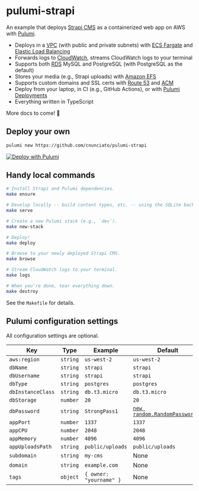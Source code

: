 # pulumi-strapi

An example that deploys [Strapi CMS](https://strapi.io/) as a containerized web app on AWS with [Pulumi](https://www.pulumi.com/).

* Deploys in a [VPC](https://aws.amazon.com/vpc/) (with public and private subnets) with [ECS Fargate](https://aws.amazon.com/fargate/) and [Elastic Load Balancing](https://aws.amazon.com/elasticloadbalancing/)
* Forwards logs to [CloudWatch](https://aws.amazon.com/cloudwatch/), streams CloudWatch logs to your terminal
* Supports both [RDS](https://aws.amazon.com/rds/) MySQL and PostgreSQL (with PostgreSQL as the default)
* Stores your media (e.g., Strapi uploads) with [Amazon EFS](https://aws.amazon.com/efs/)
* Supports custom domains and SSL certs with [Route 53](https://aws.amazon.com/route53/) and [ACM](https://aws.amazon.com/certificate-manager/)
* Deploy from your laptop, in CI (e.g., GitHub Actions), or with [Pulumi Deployments](https://www.pulumi.com/product/pulumi-deployments/)
* Everything written in TypeScript

More docs to come! 🚀

## Deploy your own

```bash
pulumi new https://github.com/cnunciato/pulumi-strapi
```

[![Deploy with Pulumi](https://get.pulumi.com/new/button.svg)](https://app.pulumi.com/new?template=https://github.com/cnunciato/pulumi-strapi)

## Handy local commands

```bash
# Install Strapi and Pulumi dependencies.
make ensure

# Develop locally -- build content types, etc. -- using the SQLite backend.
make serve

# Create a new Pulumi stack (e.g., `dev`).
make new-stack

# Deploy!
make deploy

# Browse to your newly deployed Strapi CMS.
make browse

# Stream CloudWatch logs to your terminal.
make logs

# When you're done, tear everything down.
make destroy
```

See the `Makefile` for details.

## Pulumi configuration settings

All configuration settings are optional.

| Key | Type | Example | Default |
| --- | ---- | ------- | ------- |
| `aws:region` | `string` | `us-west-2` | `us-west-2` |
| `dbName` | `string` | `strapi` | `strapi` |
| `dbUsername` | `string` | `strapi` | `strapi` |
| `dbType` | `string` | `postgres` | `postgres` |
| `dbInstanceClass` | `string` | `db.t3.micro` | `db.t3.micro` |
| `dbStorage` | `number` | `20` | `20` |
| `dbPassword` | `string` |`StrongPass1` | [`new random.RandomPassword()`](https://www.pulumi.com/registry/packages/random/api-docs/randompassword/) |
| `appPort` | `number` | `1337` | `1337` |
| `appCPU` | `number` | `2048` | `2048` |
| `appMemory` | `number` | `4096` | `4096` |
| `appUploadsPath`  | `string` | `public/uploads` | `public/uploads` |
| `subdomain` | `string` | `my-cms` | None |
| `domain` | `string` | `example.com` | None |
| `tags` | `object` | `{ owner: "yourname" }` | None |
